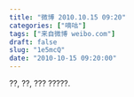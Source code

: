 ```yaml
---
title: "微博 2010.10.15 09:20"
categories: ["嘀咕"]
tags: ["来自微博 weibo.com"]
draft: false
slug: "1e5mcQ"
date: "2010-10-15 09:20:00"
---
```


<p>??, ??, ??? ?????. ​​​​</p>
